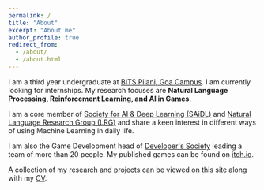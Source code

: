 ```yaml
---
permalink: /
title: "About"
excerpt: "About me"
author_profile: true
redirect_from: 
  - /about/
  - /about.html
---
```

I am a third year undergraduate at [BITS Pilani, Goa Campus](https://www.bits-pilani.ac.in/goa/). I am currently looking for internships.
My research focuses are **Natural Language Processing, Reinforcement Learning, and AI in Games**. 

I am a core member of [Society for AI & Deep Learning (SAiDL)](https://www.saidl.in/) and [Natural Language Research Group (LRG)](https://lrg.saidl.in/) and share a keen interest in different ways of using Machine Learning in daily life.

I am also the Game Development head of [Developer's Society](https://devsoc.club/) leading a team of more than 20 people. My published games can be found on [itch.io](https://dicefinity.itch.io/). 

A collection of my [research](/publications/) and [projects](/projects/) can be viewed on this site along with my [CV](/cv/).